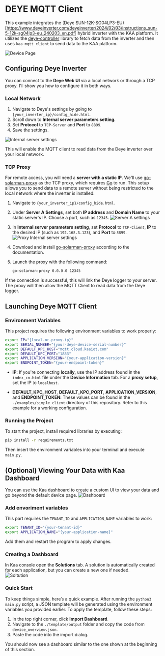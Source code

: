 # DEYE MQTT Client

This example integrates the (Deye SUN-12K-SG04LP3-EU)[https://www.deyeinverter.com/deyeinverter/2024/02/03/instructions_sun-5-12k-sg04lp3-eu_240203_en.pdf] hybrid inverter with the KAA platform. It utilizes the [deye-controller](https://github.com/githubDante/deye-controller) library to fetch data from the inverter and then uses `kaa_mqtt_client` to send data to the KAA platform.

![Device Page](./img/device_page.jpg)


## Configuring Deye Inverter

You can connect to the **Deye Web UI** via a local network or through a TCP proxy. I'll show you how to configure it in both ways.

### Local Network

1. Navigate to Deye's settings by going to `{your_inverter_ip}/config_hide.html`.
2. Scroll down to **Internal server parameters setting**.
3. Set **Protocol** to `TCP-Server` and **Port** to `8899`.
4. Save the settings.

![Internal server settings](./img/local_internal.jpg)

This will enable the MQTT client to read data from the Deye inverter over your local network.

### TCP Proxy

For remote access, you will need a **server with a static IP**. We'll use [go-solarman-proxy](https://github.com/githubDante/go-solarman-proxy) as the TCP proxy, which requires [Go](https://go.dev/doc/install) to run. This setup allows you to send data to a remote server without being restricted to the local network where the inverter is installed.

1. Navigate to `{your_inverter_ip}/config_hide.html`.
2. Under **Server A Settings**, set both **IP address** and **Domain Name** to your static server's IP. Choose a port, such as `12345`.
   ![Server A settings](./img/proxy_server_a.jpg)
3. In **Internal server parameters setting**, set **Protocol** to `TCP-Client`, **IP** to the desired IP (such as `192.168.3.123`), and **Port** to `8899`.
   ![Proxy Internal server settings](./img/proxy_internal.jpg)
4. Download and install [go-solarman-proxy](https://github.com/githubDante/go-solarman-proxy) according to the documentation.
5. Launch the proxy with the following command:

   ```bash
   go-solarman-proxy 0.0.0.0 12345
   ```

If the connection is successful, this will link the Deye logger to your server. The proxy will then allow the MQTT Client to read data from the Deye logger.


## Launching Deye MQTT Client

### Environment Variables

This project requires the following environment variables to work properly:

```bash
export IP="{local-or-proxy-ip}"
export SERIAL_NUMBER="{your-deye-device-serial-number}"
export DEFAULT_KPC_HOST="mqtt.cloud.kaaiot.com"
export DEFAULT_KPC_PORT="1883"
export APPLICATION_VERSION="{your-application-version}"
export ENDPOINT_TOKEN="{your-endpoint-token}"
```

- **IP**: If you're connecting **locally**, use the IP address found in the `index_cn.html` file under the **Device Information** tab. For a **proxy setup**, set the IP to `localhost`.

- **DEFAULT_KPC_HOST**, **DEFAULT_KPC_PORT**, **APPLICATION_VERSION**, and **ENDPOINT_TOKEN**: These values can be found in the `./examples/simple_client` directory of this repository. Refer to this example for a working configuration.  

### Running the Project

To start the project, install required libraries by executing:

```bash
pip install -r requirements.txt
```

Then insert the environment variables into your terminal and execute `main.py`.


## (Optional) Viewing Your Data with Kaa Dashboard

You can use the Kaa dashboard to create a custom UI to view your data and go beyond the default device page.
![Dashboard](./img/dashboard.jpg)

### Add envoriment variables

This part requires the `TENANT_ID` and `APPLICATION_NAME` variables to work:

```bash
export TENANT_ID="{your-tenant-id}"
export APPLICATION_NAME="{your-application-name}"
```

Add them and restart the program to apply changes.

### Creating a Dashboard

In Kaa console open the **Solutions** tab. A solution is automatically created for each application, but you can create a new one if needed.  
   ![Soltution](./img/solutions.jpg)

### Quick Start

To keep things simple, here’s a quick example. After running the `python3 main.py` script, a JSON template will be generated using the environment variables you provided earlier. To apply the template, follow these steps:

1. In the top right corner, click **Import Dashboard**.
2. Navigate to the `./template/output` folder and copy the code from `device_overview.json`.
3. Paste the code into the import dialog.

You should now see a dashboard similar to the one shown at the beginning of this section.
